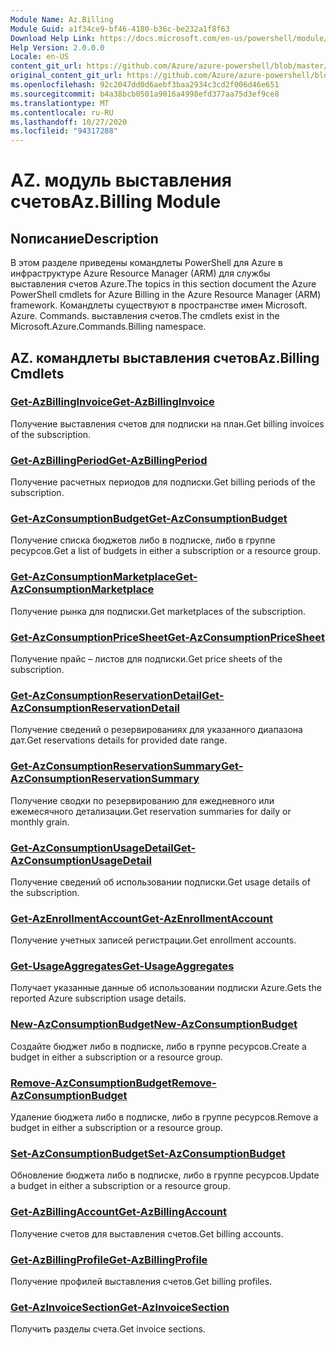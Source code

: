 ```yaml
---
Module Name: Az.Billing
Module Guid: a1f34ce9-bf46-4180-b36c-be232a1f8f63
Download Help Link: https://docs.microsoft.com/en-us/powershell/module/az.billing
Help Version: 2.0.0.0
Locale: en-US
content_git_url: https://github.com/Azure/azure-powershell/blob/master/src/Billing/Billing/help/Az.Billing.md
original_content_git_url: https://github.com/Azure/azure-powershell/blob/master/src/Billing/Billing/help/Az.Billing.md
ms.openlocfilehash: 92c2047dd0d6aebf3baa2934c3cd2f006d46e651
ms.sourcegitcommit: b4a38bcb0501a9016a4998efd377aa75d3ef9ce8
ms.translationtype: MT
ms.contentlocale: ru-RU
ms.lasthandoff: 10/27/2020
ms.locfileid: "94317288"
---
```

# <span data-ttu-id="5fdca-101">AZ. модуль выставления счетов</span><span class="sxs-lookup"><span data-stu-id="5fdca-101">Az.Billing Module</span></span>
## <span data-ttu-id="5fdca-102">Nописание</span><span class="sxs-lookup"><span data-stu-id="5fdca-102">Description</span></span>
<span data-ttu-id="5fdca-103">В этом разделе приведены командлеты PowerShell для Azure в инфраструктуре Azure Resource Manager (ARM) для службы выставления счетов Azure.</span><span class="sxs-lookup"><span data-stu-id="5fdca-103">The topics in this section document the Azure PowerShell cmdlets for Azure Billing in the Azure Resource Manager (ARM) framework.</span></span> <span data-ttu-id="5fdca-104">Командлеты существуют в пространстве имен Microsoft. Azure. Commands. выставления счетов.</span><span class="sxs-lookup"><span data-stu-id="5fdca-104">The cmdlets exist in the Microsoft.Azure.Commands.Billing namespace.</span></span>

## <span data-ttu-id="5fdca-105">AZ. командлеты выставления счетов</span><span class="sxs-lookup"><span data-stu-id="5fdca-105">Az.Billing Cmdlets</span></span>
### [<span data-ttu-id="5fdca-106">Get-AzBillingInvoice</span><span class="sxs-lookup"><span data-stu-id="5fdca-106">Get-AzBillingInvoice</span></span>](Get-AzBillingInvoice.md)
<span data-ttu-id="5fdca-107">Получение выставления счетов для подписки на план.</span><span class="sxs-lookup"><span data-stu-id="5fdca-107">Get billing invoices of the subscription.</span></span>

### [<span data-ttu-id="5fdca-108">Get-AzBillingPeriod</span><span class="sxs-lookup"><span data-stu-id="5fdca-108">Get-AzBillingPeriod</span></span>](Get-AzBillingPeriod.md)
<span data-ttu-id="5fdca-109">Получение расчетных периодов для подписки.</span><span class="sxs-lookup"><span data-stu-id="5fdca-109">Get billing periods of the subscription.</span></span>

### [<span data-ttu-id="5fdca-110">Get-AzConsumptionBudget</span><span class="sxs-lookup"><span data-stu-id="5fdca-110">Get-AzConsumptionBudget</span></span>](Get-AzConsumptionBudget.md)
<span data-ttu-id="5fdca-111">Получение списка бюджетов либо в подписке, либо в группе ресурсов.</span><span class="sxs-lookup"><span data-stu-id="5fdca-111">Get a list of budgets in either a subscription or a resource group.</span></span>

### [<span data-ttu-id="5fdca-112">Get-AzConsumptionMarketplace</span><span class="sxs-lookup"><span data-stu-id="5fdca-112">Get-AzConsumptionMarketplace</span></span>](Get-AzConsumptionMarketplace.md)
<span data-ttu-id="5fdca-113">Получение рынка для подписки.</span><span class="sxs-lookup"><span data-stu-id="5fdca-113">Get marketplaces of the subscription.</span></span>

### [<span data-ttu-id="5fdca-114">Get-AzConsumptionPriceSheet</span><span class="sxs-lookup"><span data-stu-id="5fdca-114">Get-AzConsumptionPriceSheet</span></span>](Get-AzConsumptionPriceSheet.md)
<span data-ttu-id="5fdca-115">Получение прайс – листов для подписки.</span><span class="sxs-lookup"><span data-stu-id="5fdca-115">Get price sheets of the subscription.</span></span>

### [<span data-ttu-id="5fdca-116">Get-AzConsumptionReservationDetail</span><span class="sxs-lookup"><span data-stu-id="5fdca-116">Get-AzConsumptionReservationDetail</span></span>](Get-AzConsumptionReservationDetail.md)
<span data-ttu-id="5fdca-117">Получение сведений о резервированиях для указанного диапазона дат.</span><span class="sxs-lookup"><span data-stu-id="5fdca-117">Get reservations details for provided date range.</span></span>

### [<span data-ttu-id="5fdca-118">Get-AzConsumptionReservationSummary</span><span class="sxs-lookup"><span data-stu-id="5fdca-118">Get-AzConsumptionReservationSummary</span></span>](Get-AzConsumptionReservationSummary.md)
<span data-ttu-id="5fdca-119">Получение сводки по резервированию для ежедневного или ежемесячного детализации.</span><span class="sxs-lookup"><span data-stu-id="5fdca-119">Get reservation summaries for daily or monthly grain.</span></span>

### [<span data-ttu-id="5fdca-120">Get-AzConsumptionUsageDetail</span><span class="sxs-lookup"><span data-stu-id="5fdca-120">Get-AzConsumptionUsageDetail</span></span>](Get-AzConsumptionUsageDetail.md)
<span data-ttu-id="5fdca-121">Получение сведений об использовании подписки.</span><span class="sxs-lookup"><span data-stu-id="5fdca-121">Get usage details of the subscription.</span></span>

### [<span data-ttu-id="5fdca-122">Get-AzEnrollmentAccount</span><span class="sxs-lookup"><span data-stu-id="5fdca-122">Get-AzEnrollmentAccount</span></span>](Get-AzEnrollmentAccount.md)
<span data-ttu-id="5fdca-123">Получение учетных записей регистрации.</span><span class="sxs-lookup"><span data-stu-id="5fdca-123">Get enrollment accounts.</span></span>

### [<span data-ttu-id="5fdca-124">Get-UsageAggregates</span><span class="sxs-lookup"><span data-stu-id="5fdca-124">Get-UsageAggregates</span></span>](Get-UsageAggregates.md)
<span data-ttu-id="5fdca-125">Получает указанные данные об использовании подписки Azure.</span><span class="sxs-lookup"><span data-stu-id="5fdca-125">Gets the reported Azure subscription usage details.</span></span>

### [<span data-ttu-id="5fdca-126">New-AzConsumptionBudget</span><span class="sxs-lookup"><span data-stu-id="5fdca-126">New-AzConsumptionBudget</span></span>](New-AzConsumptionBudget.md)
<span data-ttu-id="5fdca-127">Создайте бюджет либо в подписке, либо в группе ресурсов.</span><span class="sxs-lookup"><span data-stu-id="5fdca-127">Create a budget in either a subscription or a resource group.</span></span>

### [<span data-ttu-id="5fdca-128">Remove-AzConsumptionBudget</span><span class="sxs-lookup"><span data-stu-id="5fdca-128">Remove-AzConsumptionBudget</span></span>](Remove-AzConsumptionBudget.md)
<span data-ttu-id="5fdca-129">Удаление бюджета либо в подписке, либо в группе ресурсов.</span><span class="sxs-lookup"><span data-stu-id="5fdca-129">Remove a budget in either a subscription or a resource group.</span></span>

### [<span data-ttu-id="5fdca-130">Set-AzConsumptionBudget</span><span class="sxs-lookup"><span data-stu-id="5fdca-130">Set-AzConsumptionBudget</span></span>](Set-AzConsumptionBudget.md)
<span data-ttu-id="5fdca-131">Обновление бюджета либо в подписке, либо в группе ресурсов.</span><span class="sxs-lookup"><span data-stu-id="5fdca-131">Update a budget in either a subscription or a resource group.</span></span>

### [<span data-ttu-id="5fdca-132">Get-AzBillingAccount</span><span class="sxs-lookup"><span data-stu-id="5fdca-132">Get-AzBillingAccount</span></span>](Get-AzBillingAccount.md)
<span data-ttu-id="5fdca-133">Получение счетов для выставления счетов.</span><span class="sxs-lookup"><span data-stu-id="5fdca-133">Get billing accounts.</span></span>

### [<span data-ttu-id="5fdca-134">Get-AzBillingProfile</span><span class="sxs-lookup"><span data-stu-id="5fdca-134">Get-AzBillingProfile</span></span>](Get-AzBillingProfile.md)
<span data-ttu-id="5fdca-135">Получение профилей выставления счетов.</span><span class="sxs-lookup"><span data-stu-id="5fdca-135">Get billing profiles.</span></span>

### [<span data-ttu-id="5fdca-136">Get-AzInvoiceSection</span><span class="sxs-lookup"><span data-stu-id="5fdca-136">Get-AzInvoiceSection</span></span>](Get-AzInvoiceSection.md)
<span data-ttu-id="5fdca-137">Получить разделы счета.</span><span class="sxs-lookup"><span data-stu-id="5fdca-137">Get invoice sections.</span></span>

